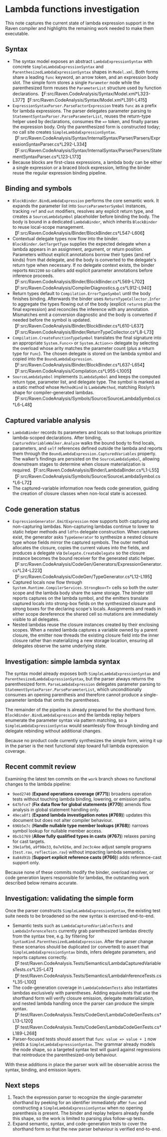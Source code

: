 # Lambda functions investigation

This note captures the current state of lambda expression support in the Raven
compiler and highlights the remaining work needed to make them executable.

## Syntax

* The syntax model exposes an abstract `LambdaExpressionSyntax` with concrete
  `SimpleLambdaExpressionSyntax` and `ParenthesizedLambdaExpressionSyntax`
  shapes in `Model.xml`. Both forms share a leading `func` keyword, an arrow
  token, and an expression body slot. The simple form stores a single `Parameter`
  node while the parenthesized form reuses the `ParameterList` structure used by
  function declarations.【F:src/Raven.CodeAnalysis/Syntax/Model.xml†L323-L377】【F:src/Raven.CodeAnalysis/Syntax/Model.xml†L391-L415】
* `ExpressionSyntaxParser.ParseFactorExpression` treats `func` as a prefix for
  lambda expressions. The parser delegates parameter parsing to
  `StatementSyntaxParser.ParseParameterList`, reuses the return-type helper used
  by declarations, consumes the `=>` token, and finally parses the expression
  body. Only the parenthesized form is constructed today; no call site creates
  `SimpleLambdaExpressionSyntax`.【F:src/Raven.CodeAnalysis/Syntax/InternalSyntax/Parser/Parsers/ExpressionSyntaxParser.cs†L292-L334】【F:src/Raven.CodeAnalysis/Syntax/InternalSyntax/Parser/Parsers/StatementSyntaxParser.cs†L123-L173】
* Because blocks are first-class expressions, a lambda body can be either a
  single expression or a braced block expression, letting the binder reuse the
  regular expression binding pipeline.

## Binding and symbols

* `BlockBinder.BindLambdaExpression` performs the core semantic work. It expands
  the parameter list into `SourceParameterSymbol` instances, tracking `ref` and
  `out` modifiers, resolves any explicit return type, and creates a
  `SourceLambdaSymbol` placeholder before binding the body. The body is bound in
  a dedicated `LambdaBinder`, which inherits `BlockBinder` to reuse local-scope
  management.【F:src/Raven.CodeAnalysis/Binder/BlockBinder.cs†L547-L606】
* Contextual delegate types now flow into the binder. `BlockBinder.GetTargetType`
  supplies the expected delegate when a lambda appears in an assignment,
  argument, or return position. Parameters without explicit annotations borrow
  their types (and ref kinds) from that delegate, and the body is converted to
  the delegate's return type when necessary. If no delegate context exists, the
  binder reports `RAV2200` so callers add explicit parameter annotations before
  inference proceeds.【F:src/Raven.CodeAnalysis/Binder/BlockBinder.cs†L569-L702】【F:src/Raven.CodeAnalysis/CompilerDiagnostics.g.cs†L912-L940】
* Return types default to `Compilation.ErrorTypeSymbol` until the body finishes
  binding. Afterwards the binder uses `ReturnTypeCollector.Infer` to aggregate
  the types flowing out of the body (explicit `return`s plus the final
  expression) and reconciles the inference with any annotation. Mismatches emit
  a conversion diagnostic and the body is converted if needed before the symbol
  is updated.【F:src/Raven.CodeAnalysis/Binder/BlockBinder.cs†L610-L637】【F:src/Raven.CodeAnalysis/Binder/ReturnTypeCollector.cs†L8-L73】
* `Compilation.CreateFunctionTypeSymbol` translates the final signature into an
  appropriate `System.Func<>` or `System.Action<>` delegate by selecting the
  overload whose arity matches the parameter count (plus a return type for
  `Func`). The chosen delegate is stored on the lambda symbol and copied into the
  `BoundLambdaExpression`.【F:src/Raven.CodeAnalysis/Binder/BlockBinder.cs†L637-L654】【F:src/Raven.CodeAnalysis/Compilation.cs†L955-L1005】
* `SourceLambdaSymbol` implements `ILambdaSymbol` and keeps the computed return
  type, parameter list, and delegate type. The symbol is marked as a static
  method whose `MethodKind` is `LambdaMethod`, matching Roslyn’s shape for
  compiler-generated lambdas.【F:src/Raven.CodeAnalysis/Symbols/Source/SourceLambdaSymbol.cs†L6-L48】

## Captured variable analysis

* `LambdaBinder` records its parameters and locals so that lookups prioritize
  lambda-scoped declarations. After binding, `CapturedVariableWalker.Analyze`
  walks the bound body to find locals, parameters, and `self` references defined
  outside the lambda and reports them through the
  `BoundLambdaExpression.CapturedVariables` property. The walker’s findings are
  persisted on the `SourceLambdaSymbol`, allowing downstream stages to determine
  when closure materialization is required.【F:src/Raven.CodeAnalysis/Binder/LambdaBinder.cs†L1-L55】【F:src/Raven.CodeAnalysis/Symbols/Source/SourceLambdaSymbol.cs†L6-L72】
* The captured-variable information now feeds code generation, guiding the
  creation of closure classes when non-local state is accessed.

## Code generation status

* `ExpressionGenerator.EmitExpression` now supports both capturing and
  non-capturing lambdas. Non-capturing lambdas continue to lower to static
  helper methods and `ldftn` delegate construction. When captures exist, the
  generator asks `TypeGenerator` to synthesize a nested closure type whose
  fields mirror the captured symbols. The outer method allocates the closure,
  copies the current values into the fields, and produces a delegate via
  `Delegate.CreateDelegate` so the closure instance becomes the bound receiver
  for the generated static helper.【F:src/Raven.CodeAnalysis/CodeGen/Generators/ExpressionGenerator.cs†L24-L223】【F:src/Raven.CodeAnalysis/CodeGen/TypeGenerator.cs†L12-L195】
* Captured locals now flow through `System.Runtime.CompilerServices.StrongBox<T>`
  cells so both the outer scope and the lambda body share the same storage. The
  binder still reports captures on the lambda symbol, and the emitters translate
  captured locals into strong-box fields on the synthesized closure and strong
  boxes for the declaring scope's locals. Assignments and reads in either scope
  dereference the shared cell so mutations are immediately visible to all
  delegates.
* Nested lambdas reuse the closure instances created by their enclosing scopes.
  When a nested lambda captures a variable owned by a parent closure, the
  emitter now threads the existing closure field into the inner closure rather
  than materializing a new storage location, ensuring all delegates observe the
  same underlying state.

## Investigation: simple lambda syntax

The syntax model already exposes both `SimpleLambdaExpressionSyntax` and
`ParenthesizedLambdaExpressionSyntax`, but the parser always returns the
parenthesized form. `ParseLambdaExpression` delegates parameter parsing to
`StatementSyntaxParser.ParseParameterList`, which unconditionally consumes an
opening parenthesis and therefore cannot produce a single-parameter lambda that
omits the parentheses.

The remainder of the pipeline is already prepared for the shorthand form.
`BlockBinder.BindLambdaExpression` and the lambda replay helpers enumerate the
parameter syntax via pattern matching, so a `SimpleLambdaExpressionSyntax`
would seamlessly flow through binding and delegate rebinding without additional
changes.

Because no product code currently synthesizes the simple form, wiring it up in
the parser is the next functional step toward full lambda expression coverage.

## Recent commit review

Examining the latest ten commits on the `work` branch shows no functional
changes to the lambda pipeline:

* `9eed2740` (**Expand operations coverage (#771)**) broadens operation tests
  without touching lambda binding, lowering, or emission paths.
* `647bfce7` (**Fix data flow for global statements (#770)**) amends flow
  analysis in global statement handling only.
* `49eca8f1` (**Expand lambda investigation notes (#769)**) updates this
  document but does not alter compiler behaviour.
* `696b5e7c` (**Handle nullable type member lookups (#768)**) narrows symbol
  lookup for nullable member access.
* `0bcb1769` (**Allow fully qualified types in casts (#767)**) relaxes parsing
  for cast targets.
* `39e1afb6`, `a9f98e33`, `0a7e926e`, and `2ec3c4ee` adjust sample programs
  (`test.rav`, `reflection.rav`) without impacting lambda semantics.
* `8a84d91b` (**Support explicit reference casts (#766)**) adds reference-cast
  support only.

Because none of these commits modify the binder, overload resolver, or code
generation layers responsible for lambdas, the outstanding work described below
remains accurate.

## Investigation: validating the simple form

Once the parser constructs `SimpleLambdaExpressionSyntax`, the existing test
suite needs to be broadened so the new syntax is exercised end-to-end.

* Semantic tests such as `LambdaCapturedVariablesTests` and
  `LambdaInferenceTests` currently grab parenthesized lambdas directly from the
  syntax tree, e.g. by filtering for
  `SyntaxKind.ParenthesizedLambdaExpression`. After the parser change these
  scenarios should be duplicated (or converted) to assert that
  `SimpleLambdaExpressionSyntax` binds, infers delegate parameters, and reports
  captures correctly.【F:test/Raven.CodeAnalysis.Tests/Semantics/LambdaCapturedVariablesTests.cs†L25-L47】【F:test/Raven.CodeAnalysis.Tests/Semantics/LambdaInferenceTests.cs†L35-L100】
* The code-generation coverage in `LambdaCodeGenTests` also instantiates lambdas
  exclusively with parentheses. Adding equivalents that use the shorthand form
  will verify closure emission, delegate materialization, and nested lambda
  handling once the parser can produce the simple syntax.【F:test/Raven.CodeAnalysis.Tests/CodeGen/LambdaCodeGenTests.cs†L13-L120】【F:test/Raven.CodeAnalysis.Tests/CodeGen/LambdaCodeGenTests.cs†L189-L268】
* Parser-focused tests should assert that `func value => value + 1` now yields a
  `SimpleLambdaExpressionSyntax`. The grammar already models the node shape, so
  a targeted syntax test will guard against regressions that reintroduce the
  parenthesized-only behaviour.

With these additions in place the parser work will be observable across the
syntax, binding, and emission layers.

## Next steps

1. Teach the expression parser to recognize the single-parameter shorthand by
   peeking for an identifier immediately after `func` and constructing a
   `SimpleLambdaExpressionSyntax` when no opening parenthesis is present. The
   binder and replay helpers already handle this shape, so the work is limited
   to parsing plus follow-up tests.
2. Expand semantic, syntax, and code-generation tests to cover the shorthand
   form so that the new parser behaviour is verified end-to-end.

